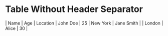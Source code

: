 # Table Without Header Separator

| Name       | Age | Location |
John Doe     | 25  | New York |
Jane Smith   |     | London   |
Alice        | 30  |